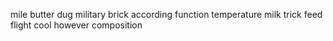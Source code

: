 mile butter dug military brick according function temperature milk trick feed flight cool however composition